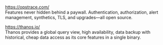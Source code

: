 https://opstrace.com/
<br>
Features never hidden behind a paywall. Authentication, authorization,
alert management, synthetics, TLS, and upgrades—all open source.

https://thanos.io/
<br>
Thanos provides a global query view, high availability,
data backup with historical, cheap data access as 
its core features in a single binary.
